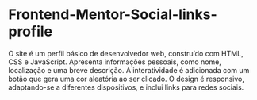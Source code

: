 # Frontend-Mentor-Social-links-profile
 O site é um perfil básico de desenvolvedor web, construído com HTML, CSS e JavaScript. Apresenta informações pessoais, como nome, localização e uma breve descrição. A interatividade é adicionada com um botão que gera uma cor aleatória ao ser clicado. O design é responsivo, adaptando-se a diferentes dispositivos, e inclui links para redes sociais.
